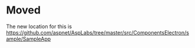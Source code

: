 # Moved

The new location for this is https://github.com/aspnet/AspLabs/tree/master/src/ComponentsElectron/sample/SampleApp
